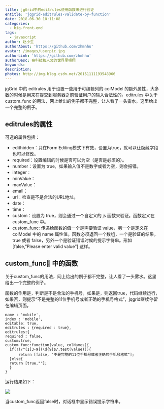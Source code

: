 ```yaml
---
title: jgGrid中的editrules使用函数来进行验证
entitle: 'jqgrid-editrules-validate-by-function'
date: 2018-06-30 18:11:08
categories:
  - big-front-end
tags:
  - javascript
author: 赵小生
authorAbout: 'https://github.com/zhmhhu'
avatar: /images/userpic.jpg
authorLink: 'https://github.com/zhmhhu'
authorDesc: 在科技和人文的世界里翱翔
keywords:
description:
photos: http://img.blog.csdn.net/20151111193548966
---
```


jgGrid 中的 editrules 用于设置一些用于可编辑列的 colModel 的额外属性，大多数的时候是用来在提交到服务器之前验证用户的输入合法性的。editrules 中关于 custom_func 的用法，网上给出的例子都不完整，让人看了一头雾水。这里给出一个完整的例子。

 
## editrules的属性
可选的属性包括：
  - edithidden：只在Form Editing模式下有效，设置为true，就可以让隐藏字段也可以修改。
  - required：设置编辑的时候是否可以为空（是否是必须的）。
  - number：设置为 true，如果输入值不是数字或者为空，则会报错。
  - integer：
  - minValue：
  - maxValue：
  - email：
  - url：检查是不是合法的URL地址。
  - date：
  - time：
  - custom：设置为 true，则会通过一个自定义的 js 函数来验证。函数定义在 custom_func 中。
  - custom_func: 传递给函数的值一个是需要验证 value，另一个是定义在 colModel 中的 name 属性值。函数必须返回一个数组，一个是验证的结果，true 或者 false，另外一个是验证错误时候的提示字符串。形如 [false,”Please enter valid value”] 这样。

## custom_func 中的函数
关于custom_func的用法，网上给出的例子都不完整，让人看了一头雾水。这里给出一个完整的例子。

函数的作用是，判断是不是合法的手机号，如果是，则返回true，代码继续运行，如果否，则提示“不是完整的11位手机号或者正确的手机号格式”，jqgrid继续停留在编辑页面。

 ```
name : 'mobile',
index : 'mobile',
editable: true,
editrules : {required : true},
editrules:{
required : false,
custom:true, 
custom_func:function(value, colNames){    
   if(!(/^(1[3-9])\d{9}$/.test(value))){
       return [false, "不是完整的11位手机号或者正确的手机号格式"];  
   }else{
   return [true,""];
   }   
}
```

运行结果如下：

![](http://img.blog.csdn.net/20151111193548966)

当custom_func返回false时，对话框中显示错误提示字符串。


 